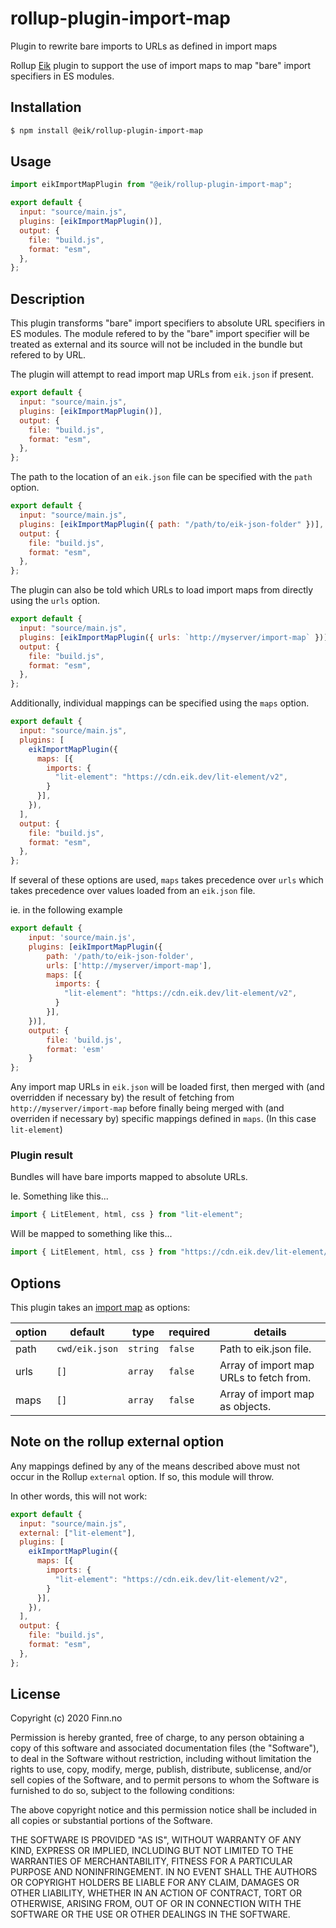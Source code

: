 # rollup-plugin-import-map

Plugin to rewrite bare imports to URLs as defined in import maps

Rollup [Eik](https://eik.dev/) plugin to support the use of import maps to map "bare" import specifiers in ES modules.

## Installation

```bash
$ npm install @eik/rollup-plugin-import-map
```

## Usage

```js
import eikImportMapPlugin from "@eik/rollup-plugin-import-map";

export default {
  input: "source/main.js",
  plugins: [eikImportMapPlugin()],
  output: {
    file: "build.js",
    format: "esm",
  },
};
```

## Description

This plugin transforms "bare" import specifiers to absolute URL specifiers in
ES modules. The module refered to by the "bare" import specifier will be
treated as external and its source will not be included in the bundle but
refered to by URL.

The plugin will attempt to read import map URLs from `eik.json` if present.

```js
export default {
  input: "source/main.js",
  plugins: [eikImportMapPlugin()],
  output: {
    file: "build.js",
    format: "esm",
  },
};
```

The path to the location of an `eik.json` file can be specified with the `path` option.

```js
export default {
  input: "source/main.js",
  plugins: [eikImportMapPlugin({ path: "/path/to/eik-json-folder" })],
  output: {
    file: "build.js",
    format: "esm",
  },
};
```

The plugin can also be told which URLs to load import maps from directly using the `urls` option.

```js
export default {
  input: "source/main.js",
  plugins: [eikImportMapPlugin({ urls: `http://myserver/import-map` })],
  output: {
    file: "build.js",
    format: "esm",
  },
};
```

Additionally, individual mappings can be specified using the `maps` option.

```js
export default {
  input: "source/main.js",
  plugins: [
    eikImportMapPlugin({
      maps: [{
        imports: {
          "lit-element": "https://cdn.eik.dev/lit-element/v2",
        }
      }],
    }),
  ],
  output: {
    file: "build.js",
    format: "esm",
  },
};
```

If several of these options are used, `maps` takes precedence over `urls` which takes precedence over values loaded from an `eik.json` file.

ie. in the following example

```js
export default {
    input: 'source/main.js',
    plugins: [eikImportMapPlugin({
        path: '/path/to/eik-json-folder',
        urls: ['http://myserver/import-map'],
        maps: [{
          imports: {
            "lit-element": "https://cdn.eik.dev/lit-element/v2",
          }
        }],
    })],
    output: {
        file: 'build.js',
        format: 'esm'
    }
};
```

Any import map URLs in `eik.json` will be loaded first, then merged with (and overridden if necessary by) the result of fetching from `http://myserver/import-map` before finally being merged with (and overriden if necessary by) specific mappings defined in `maps`. (In this case `lit-element`)

### Plugin result

Bundles will have bare imports mapped to absolute URLs. 

Ie. Something like this...

```js
import { LitElement, html, css } from "lit-element";
```

Will be mapped to something like this...

```js
import { LitElement, html, css } from "https://cdn.eik.dev/lit-element/v2";
```

## Options

This plugin takes an [import map](https://github.com/WICG/import-maps) as options:

| option  | default        | type     | required | details                                                     |
| ------- | -------------- | -------- | -------- | ----------------------------------------------------------- |
| path    | `cwd/eik.json` | `string` | `false`  | Path to eik.json file.                                      |
| urls    | `[]`           | `array`  | `false`  | Array of import map URLs to fetch from.                     |
| maps    | `[]`           | `array`  | `false`  | Array of import map as objects.                             |

## Note on the rollup external option

Any mappings defined by any of the means described above must not occur in the Rollup `external` option.
If so, this module will throw.

In other words, this will not work:

```js
export default {
  input: "source/main.js",
  external: ["lit-element"],
  plugins: [
    eikImportMapPlugin({
      maps: [{
        imports: {
          "lit-element": "https://cdn.eik.dev/lit-element/v2",
        }
      }],
    }),
  ],
  output: {
    file: "build.js",
    format: "esm",
  },
};
```

## License

Copyright (c) 2020 Finn.no

Permission is hereby granted, free of charge, to any person obtaining a copy
of this software and associated documentation files (the "Software"), to deal
in the Software without restriction, including without limitation the rights
to use, copy, modify, merge, publish, distribute, sublicense, and/or sell
copies of the Software, and to permit persons to whom the Software is
furnished to do so, subject to the following conditions:

The above copyright notice and this permission notice shall be included in all
copies or substantial portions of the Software.

THE SOFTWARE IS PROVIDED "AS IS", WITHOUT WARRANTY OF ANY KIND, EXPRESS OR
IMPLIED, INCLUDING BUT NOT LIMITED TO THE WARRANTIES OF MERCHANTABILITY,
FITNESS FOR A PARTICULAR PURPOSE AND NONINFRINGEMENT. IN NO EVENT SHALL THE
AUTHORS OR COPYRIGHT HOLDERS BE LIABLE FOR ANY CLAIM, DAMAGES OR OTHER
LIABILITY, WHETHER IN AN ACTION OF CONTRACT, TORT OR OTHERWISE, ARISING FROM,
OUT OF OR IN CONNECTION WITH THE SOFTWARE OR THE USE OR OTHER DEALINGS IN THE
SOFTWARE.
